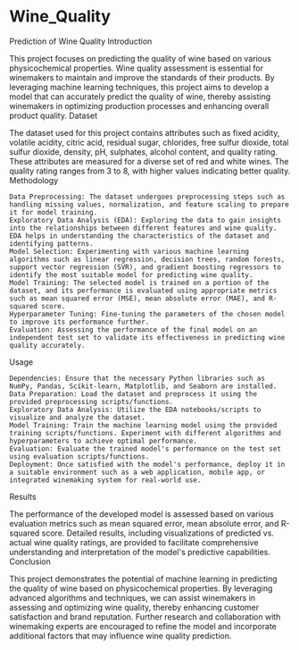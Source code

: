 # Wine_Quality
Prediction of Wine Quality
Introduction

This project focuses on predicting the quality of wine based on various physicochemical properties. Wine quality assessment is essential for winemakers to maintain and improve the standards of their products. By leveraging machine learning techniques, this project aims to develop a model that can accurately predict the quality of wine, thereby assisting winemakers in optimizing production processes and enhancing overall product quality.
Dataset

The dataset used for this project contains attributes such as fixed acidity, volatile acidity, citric acid, residual sugar, chlorides, free sulfur dioxide, total sulfur dioxide, density, pH, sulphates, alcohol content, and quality rating. These attributes are measured for a diverse set of red and white wines. The quality rating ranges from 3 to 8, with higher values indicating better quality.
Methodology

    Data Preprocessing: The dataset undergoes preprocessing steps such as handling missing values, normalization, and feature scaling to prepare it for model training.
    Exploratory Data Analysis (EDA): Exploring the data to gain insights into the relationships between different features and wine quality. EDA helps in understanding the characteristics of the dataset and identifying patterns.
    Model Selection: Experimenting with various machine learning algorithms such as linear regression, decision trees, random forests, support vector regression (SVR), and gradient boosting regressors to identify the most suitable model for predicting wine quality.
    Model Training: The selected model is trained on a portion of the dataset, and its performance is evaluated using appropriate metrics such as mean squared error (MSE), mean absolute error (MAE), and R-squared score.
    Hyperparameter Tuning: Fine-tuning the parameters of the chosen model to improve its performance further.
    Evaluation: Assessing the performance of the final model on an independent test set to validate its effectiveness in predicting wine quality accurately.

Usage

    Dependencies: Ensure that the necessary Python libraries such as NumPy, Pandas, Scikit-learn, Matplotlib, and Seaborn are installed.
    Data Preparation: Load the dataset and preprocess it using the provided preprocessing scripts/functions.
    Exploratory Data Analysis: Utilize the EDA notebooks/scripts to visualize and analyze the dataset.
    Model Training: Train the machine learning model using the provided training scripts/functions. Experiment with different algorithms and hyperparameters to achieve optimal performance.
    Evaluation: Evaluate the trained model's performance on the test set using evaluation scripts/functions.
    Deployment: Once satisfied with the model's performance, deploy it in a suitable environment such as a web application, mobile app, or integrated winemaking system for real-world use.

Results

The performance of the developed model is assessed based on various evaluation metrics such as mean squared error, mean absolute error, and R-squared score. Detailed results, including visualizations of predicted vs. actual wine quality ratings, are provided to facilitate comprehensive understanding and interpretation of the model's predictive capabilities.
Conclusion

This project demonstrates the potential of machine learning in predicting the quality of wine based on physicochemical properties. By leveraging advanced algorithms and techniques, we can assist winemakers in assessing and optimizing wine quality, thereby enhancing customer satisfaction and brand reputation. Further research and collaboration with winemaking experts are encouraged to refine the model and incorporate additional factors that may influence wine quality prediction.
